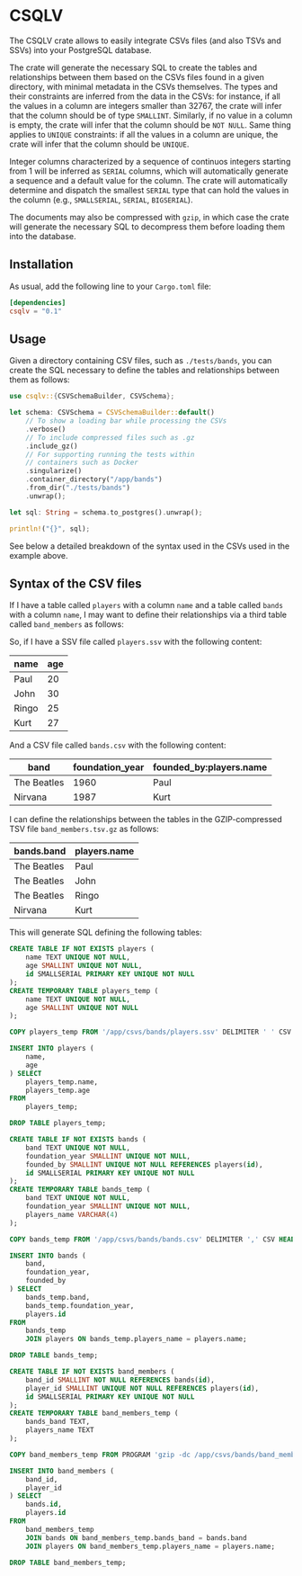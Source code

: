 # CSQLV

The CSQLV crate allows to easily integrate CSVs files (and also TSVs and SSVs) into your PostgreSQL database.

The crate will generate the necessary SQL to create the tables and relationships between them based on the CSVs files found in a given directory, with minimal metadata in the CSVs themselves. The types and their constraints are inferred from the data in the CSVs: for instance, if all the values in a column are integers smaller than 32767, the crate will infer that the column should be of type `SMALLINT`. Similarly, if no value in a column is empty, the crate will infer that the column should be `NOT NULL`. Same thing applies to `UNIQUE` constraints: if all the values in a column are unique, the crate will infer that the column should be `UNIQUE`.

Integer columns characterized by a sequence of continuos integers starting from 1 will be inferred as `SERIAL` columns, which will automatically generate a sequence and a default value for the column. The crate will automatically determine and dispatch the smallest `SERIAL` type that can hold the values in the column (e.g., `SMALLSERIAL`, `SERIAL`, `BIGSERIAL`).

The documents may also be compressed with `gzip`, in which case the crate will generate the necessary SQL to decompress them before loading them into the database.

## Installation

As usual, add the following line to your `Cargo.toml` file:

```toml
[dependencies]
csqlv = "0.1"
```

## Usage

Given a directory containing CSV files, such as `./tests/bands`, you can create the SQL necessary to define the tables and relationships between them as follows:

```rust
use csqlv::{CSVSchemaBuilder, CSVSchema};

let schema: CSVSchema = CSVSchemaBuilder::default()
    // To show a loading bar while processing the CSVs
    .verbose()
    // To include compressed files such as .gz
    .include_gz()
    // For supporting running the tests within
    // containers such as Docker
    .singularize()
    .container_directory("/app/bands")
    .from_dir("./tests/bands")
    .unwrap();

let sql: String = schema.to_postgres().unwrap();

println!("{}", sql);
```

See below a detailed breakdown of the syntax used in the CSVs used in the example above.

## Syntax of the CSV files

If I have a table called `players` with a column `name` and a table called `bands` with a column `name`, I may want to define their relationships via a third table called `band_members` as follows:

So, if I have a SSV file called `players.ssv` with the following content:

| name  | age |
|-------|-----|
| Paul  | 20  |
| John  | 30  |
| Ringo | 25  |
| Kurt  | 27  |

And a CSV file called `bands.csv` with the following content:

| band        | foundation_year | founded_by:players.name |
|-------------|-----------------|-------------------------|
| The Beatles | 1960            | Paul                    |
| Nirvana     | 1987            | Kurt                    |

I can define the relationships between the tables in the GZIP-compressed TSV file `band_members.tsv.gz` as follows:

| bands.band  | players.name |
|-------------|--------------|
| The Beatles | Paul         |
| The Beatles | John         |
| The Beatles | Ringo        |
| Nirvana     | Kurt         |

This will generate SQL defining the following tables:

```sql
CREATE TABLE IF NOT EXISTS players (
    name TEXT UNIQUE NOT NULL,
    age SMALLINT UNIQUE NOT NULL,
    id SMALLSERIAL PRIMARY KEY UNIQUE NOT NULL
);
CREATE TEMPORARY TABLE players_temp (
    name TEXT UNIQUE NOT NULL,
    age SMALLINT UNIQUE NOT NULL
);

COPY players_temp FROM '/app/csvs/bands/players.ssv' DELIMITER ' ' CSV HEADER;

INSERT INTO players (
    name,
    age
) SELECT
    players_temp.name,
    players_temp.age
FROM
    players_temp;

DROP TABLE players_temp;

CREATE TABLE IF NOT EXISTS bands (
    band TEXT UNIQUE NOT NULL,
    foundation_year SMALLINT UNIQUE NOT NULL,
    founded_by SMALLINT UNIQUE NOT NULL REFERENCES players(id),
    id SMALLSERIAL PRIMARY KEY UNIQUE NOT NULL
);
CREATE TEMPORARY TABLE bands_temp (
    band TEXT UNIQUE NOT NULL,
    foundation_year SMALLINT UNIQUE NOT NULL,
    players_name VARCHAR(4)
);

COPY bands_temp FROM '/app/csvs/bands/bands.csv' DELIMITER ',' CSV HEADER;

INSERT INTO bands (
    band,
    foundation_year,
    founded_by
) SELECT
    bands_temp.band,
    bands_temp.foundation_year,
    players.id
FROM
    bands_temp
    JOIN players ON bands_temp.players_name = players.name;

DROP TABLE bands_temp;

CREATE TABLE IF NOT EXISTS band_members (
    band_id SMALLINT NOT NULL REFERENCES bands(id),
    player_id SMALLINT UNIQUE NOT NULL REFERENCES players(id),
    id SMALLSERIAL PRIMARY KEY UNIQUE NOT NULL
);
CREATE TEMPORARY TABLE band_members_temp (
    bands_band TEXT,
    players_name TEXT
);

COPY band_members_temp FROM PROGRAM 'gzip -dc /app/csvs/bands/band_members.tsv.gz' DELIMITER '  ' CSV HEADER;

INSERT INTO band_members (
    band_id,
    player_id
) SELECT
    bands.id,
    players.id
FROM
    band_members_temp
    JOIN bands ON band_members_temp.bands_band = bands.band
    JOIN players ON band_members_temp.players_name = players.name;

DROP TABLE band_members_temp;
```
